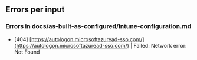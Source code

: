 ## Errors per input


### Errors in docs/as-built-as-configured/intune-configuration.md

* [404] [https://autologon.microsoftazuread-sso.com/](https://autologon.microsoftazuread-sso.com/) | Failed: Network error: Not Found
